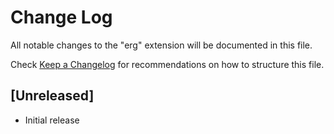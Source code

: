 # Change Log

All notable changes to the "erg" extension will be documented in this file.

Check [Keep a Changelog](http://keepachangelog.com/) for recommendations on how to structure this file.

## [Unreleased]

- Initial release
